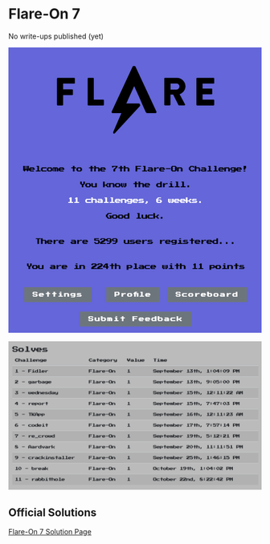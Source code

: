 # Flare-On 7

No write-ups published (yet)

![pic1](./flareon7_rank224.png)

![pic2](./flareon7_solves.png)

## Official Solutions

[Flare-On 7 Solution Page](https://www.mandiant.com/resources/flare-7-challenge-solutions)
